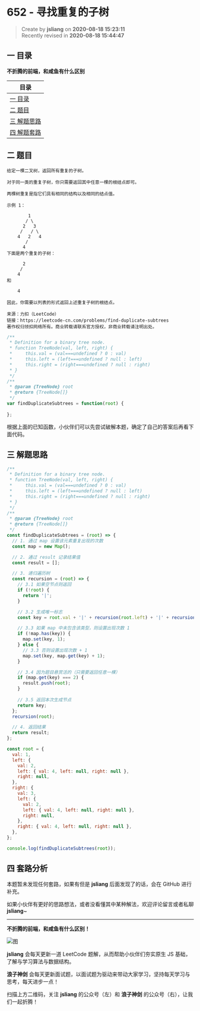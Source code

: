 652 - 寻找重复的子树
===

> Create by **jsliang** on **2020-08-18 15:23:11**  
> Recently revised in **2020-08-18 15:44:47**

## 一 目录

**不折腾的前端，和咸鱼有什么区别**

| 目录 |
| --- |
| [一 目录](#chapter-one) |
| [二 题目](#chapter-two) |
| [三 解题思路](#chapter-three) |
| [四 解题套路](#chapter-four) |

## 二 题目



```
给定一棵二叉树，返回所有重复的子树。

对于同一类的重复子树，你只需要返回其中任意一棵的根结点即可。

两棵树重复是指它们具有相同的结构以及相同的结点值。

示例 1：

        1
       / \
      2   3
     /   / \
    4   2   4
       /
      4
下面是两个重复的子树：

      2
     /
    4
和

    4

因此，你需要以列表的形式返回上述重复子树的根结点。

来源：力扣（LeetCode）
链接：https://leetcode-cn.com/problems/find-duplicate-subtrees
著作权归领扣网络所有。商业转载请联系官方授权，非商业转载请注明出处。
```

```js
/**
 * Definition for a binary tree node.
 * function TreeNode(val, left, right) {
 *     this.val = (val===undefined ? 0 : val)
 *     this.left = (left===undefined ? null : left)
 *     this.right = (right===undefined ? null : right)
 * }
 */
/**
 * @param {TreeNode} root
 * @return {TreeNode[]}
 */
var findDuplicateSubtrees = function(root) {
    
};
```

根据上面的已知函数，小伙伴们可以先尝试破解本题，确定了自己的答案后再看下面代码。

## 三 解题思路



```js
/**
 * Definition for a binary tree node.
 * function TreeNode(val, left, right) {
 *     this.val = (val===undefined ? 0 : val)
 *     this.left = (left===undefined ? null : left)
 *     this.right = (right===undefined ? null : right)
 * }
 */
/**
 * @param {TreeNode} root
 * @return {TreeNode[]}
 */
const findDuplicateSubtrees = (root) => {
  // 1. 通过 map 设置该元素重复出现的次数
  const map = new Map();

  // 2. 通过 result 记录结果值
  const result = [];

  // 3. 递归遍历树
  const recursion = (root) => {
    // 3.1 如果空节点则返回
    if (!root) {
      return '|';
    }

    // 3.2 生成唯一标志
    const key = root.val + '|' + recursion(root.left) + '|' + recursion(root.right);

    // 3.3 如果 map 中未包含该类型，则设置出现次数 1
    if (!map.has(key)) {
      map.set(key, 1);
    } else {
      // 3.3 否则设置出现次数 + 1
      map.set(key, map.get(key) + 1);
    }

    // 3.4 因为题目悬赏活的（只需要返回任意一棵）
    if (map.get(key) === 2) {
      result.push(root);
    }
    
    // 3.5 返回本次生成节点
    return key;
  };
  recursion(root);

  // 4. 返回结果
  return result;
};

const root = {
  val: 1,
  left: {
    val: 2,
    left: { val: 4, left: null, right: null },
    right: null,
  },
  right: {
    val: 3,
    left: {
      val: 2,
      left: { val: 4, left: null, right: null },
      right: null,
    },
    right: { val: 4, left: null, right: null },
  },
};

console.log(findDuplicateSubtrees(root));
```

## 四 套路分析



本题暂未发现任何套路，如果有但是 **jsliang** 后面发现了的话，会在 GitHub 进行补充。

如果小伙伴有更好的思路想法，或者没看懂其中某种解法，欢迎评论留言或者私聊 **jsliang**~

---

**不折腾的前端，和咸鱼有什么区别！**

![图](https://github.com/LiangJunrong/document-library/blob/master/public-repertory/img/z-index-small.png?raw=true)

**jsliang** 会每天更新一道 LeetCode 题解，从而帮助小伙伴们夯实原生 JS 基础，了解与学习算法与数据结构。

**浪子神剑** 会每天更新面试题，以面试题为驱动来带动大家学习，坚持每天学习与思考，每天进步一点！

扫描上方二维码，关注 **jsliang** 的公众号（左）和 **浪子神剑** 的公众号（右），让我们一起折腾！

